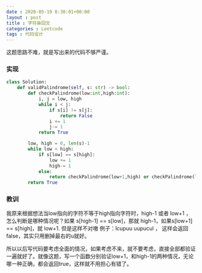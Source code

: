 ```yaml
---
date : 2020-05-19 8:30:01+00:00
layout : post
title : 字符串回文
categories : Leetcode
tags : 代码设计
---
```


这题思路不难，就是写出来的代码不够严谨。

### 实现

```python
class Solution:
    def validPalindrome(self, s: str) -> bool:
        def checkPalindrome(low:int,high:int):
            i, j = low, high
            while i < j:
                if s[i] != s[j]:
                    return False
                i += 1
                j-= 1
            return True

        low, high = 0, len(s)-1
        while low < high:
            if s[low] == s[high]:
                low += 1
                high-= 1
            else:
                return checkPalindrome(low+1,high) or checkPalindrome(low,high-1)
        return True

```

### 教训
我原来根据想法当low指向的字符不等于high指向字符时，high-1 或者 low+1 ，怎么判断是哪种情况呢？如果 s[high-1] == s[low]，那就 high-1，如果s[low+1] == s[high]，就 low+1.
但是这样不对嗷 例子：lcupuu uupucul ， 这样会返回false，其实只用删掉最右的u就好。

所以以后写代码要考虑全面的情况，如果考虑不来，就不要考虑，直接全部都验证一遍就好了。就像这题，写一个函数分别验证low+1，和high-1的两种情况，无论哪一种正确，都会返回true，这样就不用担心有错了。